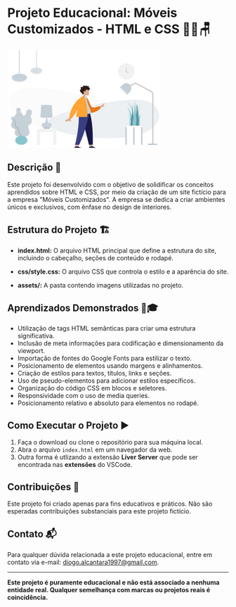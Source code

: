 # Projeto Educacional: Móveis Customizados - HTML e CSS 👨‍🎨🪑

![Móveis Customizados](./assets/image-1.jpg)

## Descrição 📜

Este projeto foi desenvolvido com o objetivo de solidificar os conceitos aprendidos sobre HTML e CSS, por meio da criação de um site fictício para a empresa "Móveis Customizados". A empresa se dedica a criar ambientes únicos e exclusivos, com ênfase no design de interiores.

## Estrutura do Projeto 🏗️

- **index.html:** O arquivo HTML principal que define a estrutura do site, incluindo o cabeçalho, seções de conteúdo e rodapé.

- **css/style.css:** O arquivo CSS que controla o estilo e a aparência do site.

- **assets/:** A pasta contendo imagens utilizadas no projeto.

## Aprendizados Demonstrados 🧠🎓

- Utilização de tags HTML semânticas para criar uma estrutura significativa.
- Inclusão de meta informações para codificação e dimensionamento da viewport.
- Importação de fontes do Google Fonts para estilizar o texto.
- Posicionamento de elementos usando margens e alinhamentos.
- Criação de estilos para textos, títulos, links e seções.
- Uso de pseudo-elementos para adicionar estilos específicos.
- Organização do código CSS em blocos e seletores.
- Responsividade com o uso de media queries.
- Posicionamento relativo e absoluto para elementos no rodapé.

## Como Executar o Projeto ▶️

1. Faça o download ou clone o repositório para sua máquina local.
2. Abra o arquivo `index.html` em um navegador da web.
3. Outra forma é utlizando a extensão **Liver Server** que pode ser encontrada nas **extensões** do VSCode.

## Contribuições 🤝

Este projeto foi criado apenas para fins educativos e práticos. Não são esperadas contribuições substanciais para este projeto fictício.

## Contato 📬

Para qualquer dúvida relacionada a este projeto educacional, entre em contato via e-mail: [diogo.alcantara1997@gmail.com](mailto:diogo.alcantara1997@gmail.com).

---

**Este projeto é puramente educacional e não está associado a nenhuma entidade real. Qualquer semelhança com marcas ou projetos reais é coincidência.**
